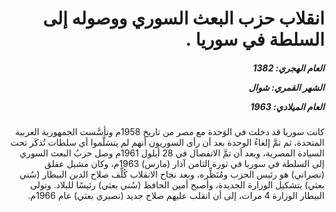 <h1 dir="rtl">انقلاب حزب البعث السوري  ووصوله إلى السلطة في سوريا .</h1>

<h5 dir="rtl">العام الهجري:  1382

الشهر القمري: شوال

العام الميلادي: 1963</h5>

<p dir="rtl">كانت سوريا قد دخلت في الوَحدة مع مصر من تاريخ 1958م وتأسَّست الجمهورية العربية المتحدة، ثم تمَّ إلغاءُ الوحدة بعد أن رأى السوريون أنهم لم يتسَلَّموا أي سلطات تُذكَر تحت السيادة المصرية، وبعد أن تمَّ الانفصال في 28 أيلول 1961م وصل حزبُ البعث السوري إلى السلطة في سوريا في ثورة الثامن آذار (مارس) 1963م، وكان مشيل عفلق (نصراني) هو رئيس الحزب ومُنَظِّره، وبعد نجاح الانقلاب كُلِّف صلاح الدين البيطار (سُني بعثي) بتشكيل الوزارة الجديدة، وأصبح أمين الحافظ (سُني بعثي) رئيسًا للبلاد. وتولى البيطار الوزارة 4 مرات، إلى أن انقلب عليهم صلاح جديد (نصيري بعثي) عام 1966م.</p></br>
